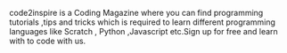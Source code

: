 code2inspire is a Coding Magazine where you can find programming tutorials ,tips and tricks which is required to learn different programming languages like Scratch , Python ,Javascript etc.Sign up for free and learn with to code with us.
